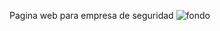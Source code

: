 Pagina web para empresa de seguridad
![fondo](https://github.com/sidorukandres/Pps_utn/assets/111541513/901288a9-8e1e-42cf-96c3-68ab6070894f)
